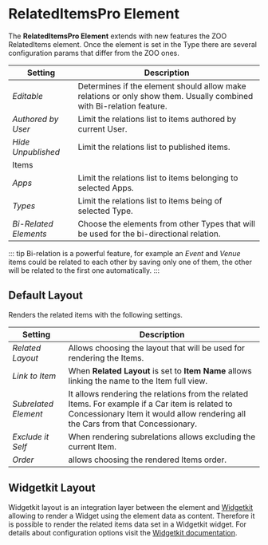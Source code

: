 # RelatedItemsPro Element

The **RelatedItemsPro Element** extends with new features the ZOO RelatedItems element. Once the element is set in the Type there are several configuration params that differ from the ZOO ones.

| Setting               | Description                                                                                                         |
| --------------------- | ------------------------------------------------------------------------------------------------------------------- |
| _Editable_            | Determines if the element should allow make relations or only show them. Usually combined with Bi-relation feature. |
| _Authored by User_    | Limit the relations list to items authored by current User.                                                         |
| _Hide Unpublished_    | Limit the relations list to published items.                                                                        |
| Items                 |
| _Apps_                | Limit the relations list to items belonging to selected Apps.                                                       |
| _Types_               | Limit the relations list to items being of selected Type.                                                           |
| _Bi-Related Elements_ | Choose the elements from other Types that will be used for the bi-directional relation.                             |

::: tip
Bi-relation is a powerful feature, for example an _Event_ and _Venue_ items could be related to each other by saving only one of them, the other will be related to the first one automatically.
:::

## Default Layout

Renders the related items with the following settings.

| Setting              | Description                                                                                                                                                                         |
| -------------------- | ----------------------------------------------------------------------------------------------------------------------------------------------------------------------------------- |
| _Related Layout_     | Allows choosing the layout that will be used for rendering the Items.                                                                                                               |
| _Link to Item_       | When **Related Layout** is set to **Item Name** allows linking the name to the Item full view.                                                                                      |
| _Subrelated Element_ | It allows rendering the relations from the related Items. For example if a Car item is related to Concessionary Item it would allow rendering all the Cars from that Concessionary. |
| _Exclude it Self_    | When rendering subrelations allows excluding the current Item.                                                                                                                      |
| _Order_              | allows choosing the rendered Items order.                                                                                                                                           |

## Widgetkit Layout

Widgetkit layout is an integration layer between the element and [Widgetkit](http://yootheme.com/widgetkit) allowing to render a Widget using the element data as content. Therefore it is possible to render the related items data set in a Widgetkit widget. For details about configuration options visit the [Widgetkit documentation](https://yootheme.com/support/widgetkit/).
